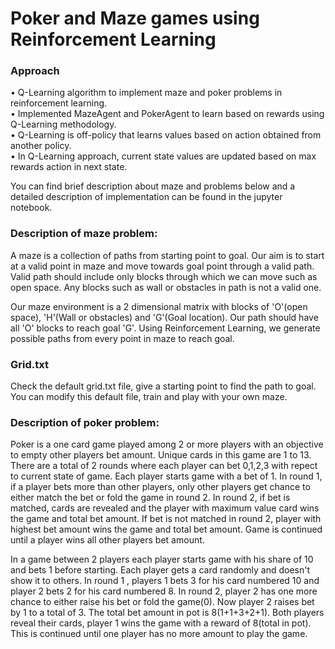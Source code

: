 # Poker and Maze games using Reinforcement Learning

### Approach  
• Q-Learning algorithm to implement maze and poker problems in reinforcement learning.  
• Implemented MazeAgent and PokerAgent to learn based on rewards using Q-Learning methodology.  
• Q-Learning is off-policy that learns values based on action obtained from another policy.   
• In Q-Learning approach, current state values are updated based on max rewards action in next state.  

You can find brief description about maze and problems below and a detailed description of implementation can be found in the jupyter notebook.  


### Description of maze problem:
A maze is a collection of paths from starting point to goal. Our aim is to start at a valid point in maze and move towards goal point through a valid path. Valid path should include only blocks through which we can move such as open space. Any blocks such as wall or obstacles in path is not a valid one.  

Our maze environment is a 2 dimensional matrix with blocks of 'O'(open space), 'H'(Wall or obstacles) and 'G'(Goal location). Our path should have all 'O' blocks to reach goal 'G'. Using Reinforcement Learning, we generate possible paths from every point in maze to reach goal.  

### Grid.txt
Check the default grid.txt file, give a starting point to find the path to goal. You can modify this default file, train and play with your own maze.  


### Description of poker problem:
Poker is a one card game played among 2 or more players with an objective to empty other players bet amount. Unique cards in this game are 1 to 13. There are a total of 2 rounds where each player can bet 0,1,2,3 with repect to current state of game. Each player starts game with a bet of 1. In round 1, if a player bets more than other players, only other players get chance to either match the bet or fold the game in round 2. In round 2, if bet is matched, cards are revealed and the player with maximum value card wins the game and total bet amount. If bet is not matched in round 2, player with highest bet amount wins the game and total bet amount. Game is continued until a player wins all other players bet amount.  

In a game between 2 players each player starts game with his share of 10 and bets 1 before starting. Each player gets a card randomly and doesn't show it to others. In round 1 , players 1 bets 3 for his card numbered 10 and player 2 bets 2 for his card numbered 8. In round 2, player 2 has one more chance to either raise his bet or fold the game(0). Now player 2 raises bet by 1 to a total of 3. The total bet amount in pot is 8(1+1+3+2+1). Both players reveal their cards, player 1 wins the game with a reward of 8(total in pot). This is continued until one player has no more amount to play the game.


